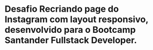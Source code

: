 # Desafio Recriando page do Instagram com layout responsivo, desenvolvido para o Bootcamp Santander Fullstack Developer.

